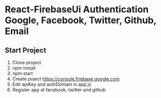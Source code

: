 # React-FirebaseUi Authentication Google, Facebook, Twitter, Github, Email

## Start Project

1.  Clone project
2.  npm install
3.  npm start
4.  Create poject https://console.firebase.google.com
5.  Edit apiKey and authDomain in app.js
6.  Register app at facebook, twitter and github
